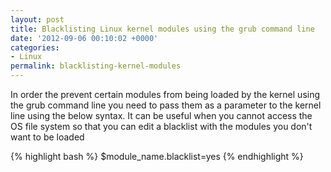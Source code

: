 ```yaml
---
layout: post
title: Blacklisting Linux kernel modules using the grub command line
date: '2012-09-06 00:10:02 +0000'
categories:
- Linux
permalink: blacklisting-kernel-modules
---
```

In order the prevent certain modules from being loaded by the kernel using the grub command line you need to pass them as a parameter to the kernel line using the below syntax. It can be useful when you cannot access the OS file system so that you can edit a blacklist with the modules you don't want to be loaded

{% highlight bash %}
$module_name.blacklist=yes
{% endhighlight %} 

